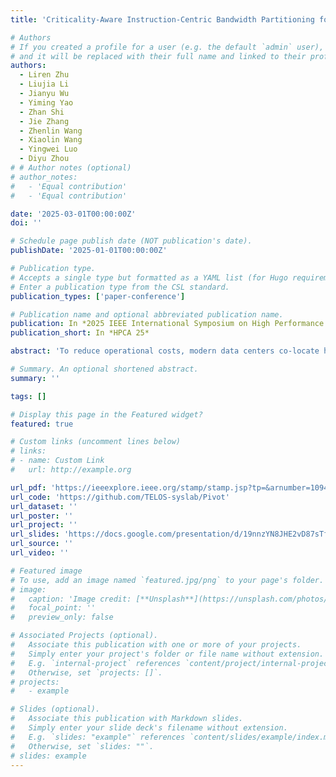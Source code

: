 ```yaml
---
title: 'Criticality-Aware Instruction-Centric Bandwidth Partitioning for Data Center Applications'

# Authors
# If you created a profile for a user (e.g. the default `admin` user), write the username (folder name) here
# and it will be replaced with their full name and linked to their profile.
authors:
  - Liren Zhu
  - Liujia Li
  - Jianyu Wu
  - Yiming Yao
  - Zhan Shi
  - Jie Zhang
  - Zhenlin Wang
  - Xiaolin Wang
  - Yingwei Luo
  - Diyu Zhou
# # Author notes (optional)
# author_notes:
#   - 'Equal contribution'
#   - 'Equal contribution'

date: '2025-03-01T00:00:00Z'
doi: ''

# Schedule page publish date (NOT publication's date).
publishDate: '2025-01-01T00:00:00Z'

# Publication type.
# Accepts a single type but formatted as a YAML list (for Hugo requirements).
# Enter a publication type from the CSL standard.
publication_types: ['paper-conference']

# Publication name and optional abbreviated publication name.
publication: In *2025 IEEE International Symposium on High Performance Computer Architecture (HPCA)*
publication_short: In *HPCA 25*

abstract: 'To reduce operational costs, modern data centers co-locate high-priority latency-critical (LC) tasks and low-priority best-effort (BE) tasks on the same physical node to increase resource utilization. However, such co-location leads to contention for memory bandwidth, resulting in priority inversion, where BE tasks severely slow down LC tasks. This priority inversion often leads to violations of the quality of service (QoS) requirements for LC tasks, defeating the purpose of co-location. Prior approaches to this issue either fail to enforce the QoS requirements for LC tasks or underutilize memory bandwidth.We present Pivot, a novel bandwidth partitioning system that overcomes the limitations of prior approaches based on two key insights. First, memory accesses from LC tasks must be prioritized across all the components on the memory path rather than a single component, as done in prior work. Second, only the scheduling of a selective portion of performance-critical loads (i.e., those causing a long stall on the re-order buffer), instead of all memory accesses from LC tasks, should be prioritized. To leverage these insights, Pivot overcomes the key challenge of accurately identifying performance-critical loads while incurring minimal runtime overhead by proposing a two-phase profiling technique. Our extensive evaluation shows that Pivot improves effective machine utilization by up to 34.5% while increasing the throughput of the BE applications by up to 2.76× compared to state-of-the-art approaches.'

# Summary. An optional shortened abstract.
summary: ''

tags: []

# Display this page in the Featured widget?
featured: true

# Custom links (uncomment lines below)
# links:
# - name: Custom Link
#   url: http://example.org

url_pdf: 'https://ieeexplore.ieee.org/stamp/stamp.jsp?tp=&arnumber=10946736'
url_code: 'https://github.com/TELOS-syslab/Pivot'
url_dataset: ''
url_poster: ''
url_project: ''
url_slides: 'https://docs.google.com/presentation/d/19nnzYN8JHE2vD87sTfi1julO1rqcuFPIi8itXlXlwFQ/edit?usp=sharing'
url_source: ''
url_video: ''

# Featured image
# To use, add an image named `featured.jpg/png` to your page's folder.
# image:
#   caption: 'Image credit: [**Unsplash**](https://unsplash.com/photos/pLCdAaMFLTE)'
#   focal_point: ''
#   preview_only: false

# Associated Projects (optional).
#   Associate this publication with one or more of your projects.
#   Simply enter your project's folder or file name without extension.
#   E.g. `internal-project` references `content/project/internal-project/index.md`.
#   Otherwise, set `projects: []`.
# projects:
#   - example

# Slides (optional).
#   Associate this publication with Markdown slides.
#   Simply enter your slide deck's filename without extension.
#   E.g. `slides: "example"` references `content/slides/example/index.md`.
#   Otherwise, set `slides: ""`.
# slides: example
---
```

